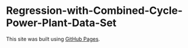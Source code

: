 # Regression-with-Combined-Cycle-Power-Plant-Data-Set

This site was built using [GitHub Pages](https://pages.github.com/).
